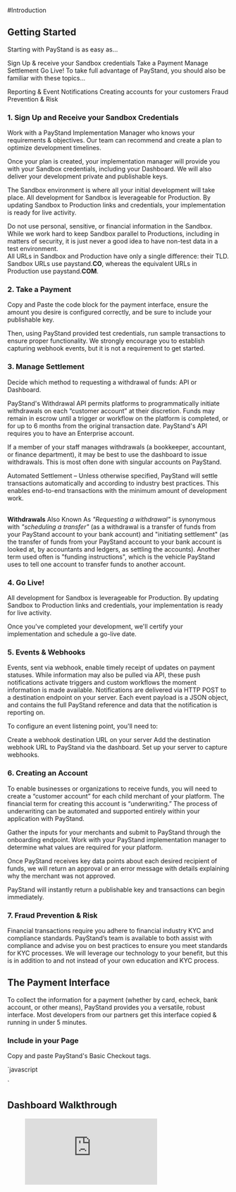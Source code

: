 #Introduction

## Getting Started

Starting with PayStand is as easy as...

Sign Up & receive your Sandbox credentials
Take a Payment
Manage Settlement
Go Live!
To take full advantage of PayStand, you should also be familiar with these topics...

Reporting & Event Notifications
Creating accounts for your customers
Fraud Prevention & Risk

### 1. Sign Up and Receive your Sandbox Credentials
Work with a PayStand Implementation Manager who knows your requirements & objectives. Our team can recommend and create a plan to optimize development timelines.

Once your plan is created, your implementation manager will provide you with your Sandbox credentials, including your Dashboard. We will also deliver your development private and publishable keys.

The Sandbox environment is where all your initial development will take place. All development for Sandbox is leverageable for Production. By updating Sandbox to Production links and credentials, your implementation is ready for live activity.



<aside class="warning">
Do not use personal, sensitive, or financial information in the Sandbox.
While we work hard to keep Sandbox parallel to Productions, including in matters of security, it is just never a good idea to have non-test data in a test environment.
</aside>

<aside class="notice">
All URLs in Sandbox and Production have only a single difference: their TLD. Sandbox URLs use paystand.<b>CO</b>, whereas the equivalent URLs in Production use paystand.<b>COM</b>.
</aside>

### 2. Take a Payment
Copy and Paste the code block for the payment interface, ensure the amount you desire is configured correctly, and be sure to include your publishable key.

Then, using PayStand provided test credentials, run sample transactions to ensure proper functionality. We strongly encourage you to establish capturing webhook events, but it is not a requirement to get started.

### 3. Manage Settlement
Decide which method to requesting a withdrawal of funds: API or Dashboard.

PayStand's Withdrawal API permits platforms to programmatically initiate withdrawals on each “customer account” at their discretion. Funds may remain in escrow until a trigger or workflow on the platform is completed, or for up to 6 months from the original transaction date. PayStand's API requires you to have an Enterprise account.

If a member of your staff manages withdrawals (a bookkeeper, accountant, or finance department), it may be best to use the dashboard to issue withdrawals. This is most often done with singular accounts on PayStand.

Automated Settlement – Unless otherwise specified, PayStand will settle transactions automatically and according to industry best practices. This enables end-to-end transactions with the minimum amount of development work.

<aside class="notice">
<br>
 <b>Withdrawals</b> Also Known As <i>"Requesting a withdrawal"</i> is synonymous with <i>"scheduling a transfer"</i> (as a withdrawal is a transfer of funds from your PayStand account to your bank account) and "initiating settlement" (as the transfer of funds from your PayStand account to your bank account is looked at, by accountants and ledgers, as settling the accounts). Another term used often is "funding instructions", which is the vehicle PayStand uses to tell one account to transfer funds to another account.
</aside>

### 4. Go Live!
All development for Sandbox is leverageable for Production. By updating Sandbox to Production links and credentials, your implementation is ready for live activity.

Once you've completed your development, we'll certify your implementation and schedule a go-live date.

### 5. Events & Webhooks
Events, sent via webhook, enable timely receipt of updates on payment statuses. While information may also be pulled via API, these push notifications activate triggers and custom workflows the moment information is made available. Notifications are delivered via HTTP POST to a destination endpoint on your server. Each event payload is a JSON object, and contains the full PayStand reference and data that the notification is reporting on.

To configure an event listening point, you'll need to:

Create a webhook destination URL on your server
Add the destination webhook URL to PayStand via the dashboard.
Set up your server to capture webhooks.

### 6. Creating an Account
To enable businesses or organizations to receive funds, you will need to create a “customer account” for each child merchant of your platform. The financial term for creating this account is “underwriting.” The process of underwriting can be automated and supported entirely within your application with PayStand.

Gather the inputs for your merchants and submit to PayStand through the onboarding endpoint. Work with your PayStand implementation manager to determine what values are required for your platform.

Once PayStand receives key data points about each desired recipient of funds, we will return an approval or an error message with details explaining why the merchant was not approved.

PayStand will instantly return a publishable key and transactions can begin immediately.

### 7. Fraud Prevention & Risk
Financial transactions require you adhere to financial industry KYC and compliance standards. PayStand’s team is available to both assist with compliance and advise you on best practices to ensure you meet standards for KYC processes. We will leverage our technology to your benefit, but this is in addition to and not instead of your own education and KYC process.

## The Payment Interface
To collect the information for a payment (whether by card, echeck, bank account, or other means), PayStand provides you a versatile, robust interface. Most developers from our partners get this interface copied & running in under 5 minutes.

### Include in your Page
Copy and paste PayStand's Basic Checkout tags.

`javascript
<script
  type="text/javascript"
  id="paystand_checkout"
  src="https://checkout.paystand.co/v4/js/paystand.checkout.js"
  ps-mode="embed"
  ps-show="true"
  ps-amount="100.12"
  ps-publishable-key="<your publishable key from your PayStand Dashboard>"
  ps-env="sandbox"
></script>
`

## Dashboard Walkthrough





<figure class="video_container">
  <iframe src="https://www.youtube.com/embed/z5Oi5cFLSmM" frameborder="0" allowfullscreen="true"> </iframe>
</figure>






